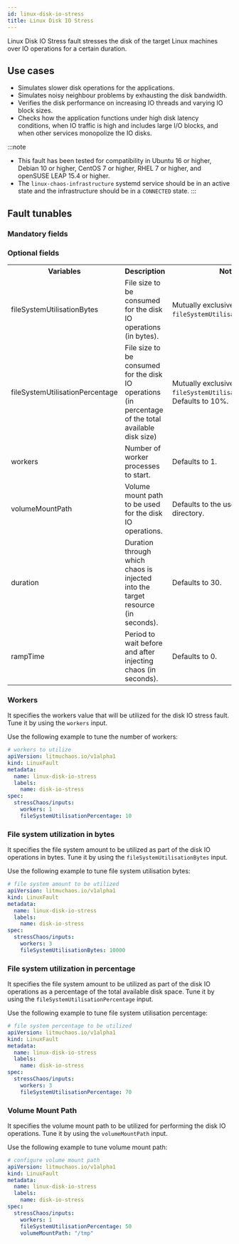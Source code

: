 ```yaml
---
id: linux-disk-io-stress
title: Linux Disk IO Stress
---
```

Linux Disk IO Stress fault stresses the disk of the target Linux machines over IO operations for a certain duration.

## Use cases
- Simulates slower disk operations for the applications.
- Simulates noisy neighbour problems by exhausting the disk bandwidth.
- Verifies the disk performance on increasing IO threads and varying IO block sizes.
- Checks how the application functions under high disk latency conditions, when IO traffic is high and includes large I/O blocks, and when other services monopolize the IO disks.

:::note
- This fault has been tested for compatibility in Ubuntu 16 or higher, Debian 10 or higher, CentOS 7 or higher, RHEL 7 or higher, and openSUSE LEAP 15.4 or higher.
- The `linux-chaos-infrastructure` systemd service should be in an active state and the infrastructure should be in a `CONNECTED` state.
:::

## Fault tunables
  <h3>Mandatory fields</h3>
    <h3>Optional fields</h3>
    <table>
      <tr>
        <th> Variables </th>
        <th> Description </th>
        <th> Notes </th>
      </tr>
      <tr>
        <td> fileSystemUtilisationBytes </td>
        <td> File size to be consumed for the disk IO operations (in bytes). </td>
        <td> Mutually exclusive to <code>fileSystemUtilisationPercentage</code>. </td>
      </tr>
       <tr>
        <td> fileSystemUtilisationPercentage </td>
        <td> File size to be consumed for the disk IO operations (in percentage of the total available disk size) </td>
        <td> Mutually exclusive to <code>fileSystemUtilisationBytes</code>. Defaults to 10%. </td>
      </tr>
      <tr>
        <td> workers </td>
        <td> Number of worker processes to start. </td>
        <td> Defaults to 1. </td>
      </tr>
      <tr>
        <td> volumeMountPath </td>
        <td> Volume mount path to be used for the disk IO operations. </td>
        <td> Defaults to the user HOME directory. </td>
      </tr>
      <tr>
        <td> duration </td>
        <td> Duration through which chaos is injected into the target resource (in seconds). </td>
        <td> Defaults to 30. </td>
      </tr>
      <tr>
        <td> rampTime </td>
        <td> Period to wait before and after injecting chaos (in seconds). </td>
        <td> Defaults to 0. </td>
      </tr>
    </table>


### Workers

It specifies the workers value that will be utilized for the disk IO stress fault. Tune it by using the `workers` input.

Use the following example to tune the number of workers:

[embedmd]:# (./static/manifests/linux-disk-io-stress/workers.yaml yaml)
```yaml
# workers to utilize
apiVersion: litmuchaos.io/v1alpha1
kind: LinuxFault
metadata:
  name: linux-disk-io-stress
  labels:
    name: disk-io-stress
spec:
  stressChaos/inputs:
    workers: 1
    fileSystemUtilisationPercentage: 10
```

### File system utilization in bytes

It specifies the file system amount to be utilized as part of the disk IO operations in bytes. Tune it by using the `fileSystemUtilisationBytes` input.

Use the following example to tune file system utilisation bytes:

[embedmd]:# (./static/manifests/linux-disk-io-stress/file-system-bytes.yaml yaml)
```yaml
# file system amount to be utilized
apiVersion: litmuchaos.io/v1alpha1
kind: LinuxFault
metadata:
  name: linux-disk-io-stress
  labels:
    name: disk-io-stress
spec:
  stressChaos/inputs:
    workers: 3
    fileSystemUtilisationBytes: 10000
```

### File system utilization in percentage

It specifies the file system amount to be utilized as part of the disk IO operations as a percentage of the total available disk space. Tune it by using the `fileSystemUtilisationPercentage` input.

Use the following example to tune file system utilisation percentage:

[embedmd]:# (./static/manifests/linux-disk-io-stress/file-system-percentage.yaml yaml)
```yaml
# file system percentage to be utilized
apiVersion: litmuchaos.io/v1alpha1
kind: LinuxFault
metadata:
  name: linux-disk-io-stress
  labels:
    name: disk-io-stress
spec:
  stressChaos/inputs:
    workers: 3
    fileSystemUtilisationPercentage: 70
```

### Volume Mount Path
It specifies the volume mount path to be utilized for performing the disk IO operations. Tune it by using the `volumeMountPath` input.

Use the following example to tune volume mount path:

[embedmd]:# (./static/manifests/linux-disk-io-stress/volume-mount-path.yaml yaml)
```yaml
# configure volume mount path
apiVersion: litmuchaos.io/v1alpha1
kind: LinuxFault
metadata:
  name: linux-disk-io-stress
  labels:
    name: disk-io-stress
spec:
  stressChaos/inputs:
    workers: 1
    fileSystemUtilisationPercentage: 50
    volumeMountPath: "/tmp"
```
